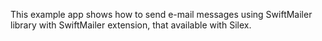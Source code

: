 This example app shows how to send e-mail messages using SwiftMailer library 
with SwiftMailer extension, that available with Silex.